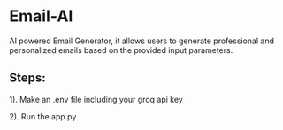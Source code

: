 # Email-AI
AI powered Email Generator, it allows users to generate professional and personalized emails based on the provided input parameters.

## Steps:
1). Make an .env file including your groq api key

2). Run the app.py
